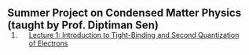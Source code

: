 <h2 id="publications" style="margin: 2px 0px -15px;">Summer Project on Condensed Matter Physics (taught by Prof. Diptiman Sen)</h2>

<div class="publications">
<ol class="bibliography">

<li>
<div class="pub-row">

  <div class="col-sm-9" style="position: relative;padding-right: 15px;padding-left: 20px;">
    <div class="title"><a href="https://phannyd.github.io/_content/CMP_Project_Lect_01.pdf">Lecture 1: Introduction to Tight-Binding and Second Quantization of Electrons</a></div>
  </div>
</div>
</li>
  
<br>

</ol>
</div>
